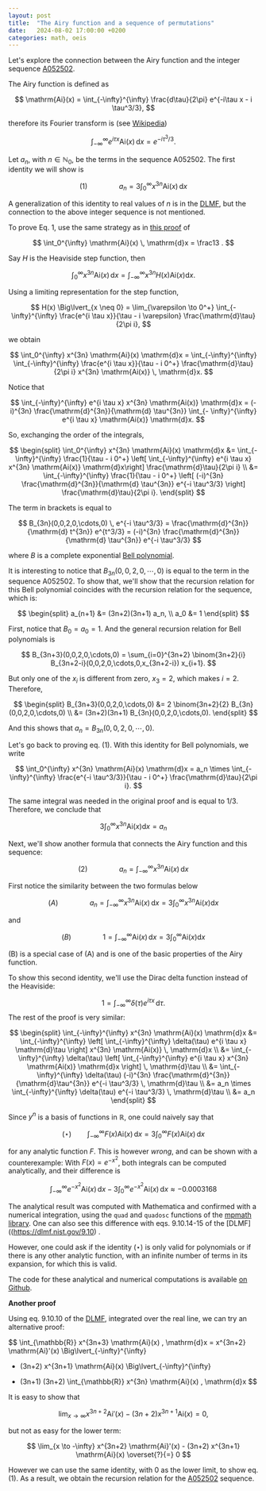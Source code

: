 ```yaml
---
layout: post
title:  "The Airy function and a sequence of permutations"
date:   2024-08-02 17:00:00 +0200
categories: math, oeis
---
```


Let's explore the connection between the Airy function and the integer sequence [A052502](https://oeis.org/A052502).

The Airy function is defined as

$$
\mathrm{Ai}(x) = \int_{-\infty}^{\infty} \frac{d\tau}{2\pi} e^{-i\tau x - i \tau^3/3},
$$

therefore its Fourier transform is (see [Wikipedia](https://en.wikipedia.org/wiki/Airy_function#Fourier_transform))

$$
\int_{-\infty}^{\infty} e^{i\tau x} \mathrm{Ai}(x) \, \mathrm{d}x = e^{-i \tau^3/3}.
$$


Let $a_n$, with $n \in \mathbb{N}_0$, be the terms in the sequence A052502. The first identity we will show is

$$
(1) \qquad \qquad a_n = 3 \int_0^{\infty} x^{3n} \mathrm{Ai}(x) \, \mathrm{d}x
$$

A generalization of this identity to real values of $n$ is in the [DLMF](https://dlmf.nist.gov/9.10#E17), but the connection to the above integer sequence is not mentioned.

To prove Eq. 1, use the same strategy as in [this proof](https://math.stackexchange.com/a/2332853/595069) of

$$
\int_0^{\infty} \mathrm{Ai}(x) \, \mathrm{d}x = \frac13 .
$$


Say $H$ is the Heaviside step function, then

$$
\int_0^{\infty} x^{3n} \mathrm{Ai}(x) \, \mathrm{d}x = \int_{-\infty}^{\infty} x^{3n} H(x) \mathrm{Ai}(x) \mathrm{d}x .
$$

Using a limiting representation for the step function,

$$
H(x) \Big\lvert_{x \neq 0} = \lim_{\varepsilon \to 0^+} \int_{-\infty}^{\infty} \frac{e^{i \tau x}}{\tau - i \varepsilon} \frac{\mathrm{d}\tau}{2\pi i},
$$

we obtain

$$
\int_0^{\infty} x^{3n} \mathrm{Ai}(x) \mathrm{d}x = \int_{-\infty}^{\infty} \int_{-\infty}^{\infty} \frac{e^{i \tau x}}{\tau - i 0^+} \frac{\mathrm{d}\tau}{2\pi i} x^{3n} \mathrm{Ai(x)} \, \mathrm{d}x.
$$

Notice that

$$
\int_{-\infty}^{\infty} e^{i \tau x}  x^{3n} \mathrm{Ai(x)} \mathrm{d}x = (-i)^{3n} \frac{\mathrm{d}^{3n}}{\mathrm{d} \tau^{3n}} \int_{- \infty}^{\infty} e^{i \tau x} \mathrm{Ai(x)} \mathrm{d}x.
$$

So, exchanging the order of the integrals,

$$
\begin{split}
\int_0^{\infty} x^{3n} \mathrm{Ai}(x) \mathrm{d}x
&= \int_{-\infty}^{\infty} \frac{1}{\tau - i 0^+} \left[ \int_{-\infty}^{\infty} e^{i \tau x}  x^{3n} \mathrm{Ai(x)} \mathrm{d}x\right] \frac{\mathrm{d}\tau}{2\pi i} \\
&= \int_{-\infty}^{\infty} \frac{1}{\tau - i 0^+} \left[ (-i)^{3n} \frac{\mathrm{d}^{3n}}{\mathrm{d} \tau^{3n}} e^{-i \tau^3/3} \right] \frac{\mathrm{d}\tau}{2\pi i}.
\end{split}
$$

The term in brackets is equal to

$$
B_{3n}(0,0,2,0,\cdots,0) \, e^{-i \tau^3/3} =
\frac{\mathrm{d}^{3n}}{\mathrm{d} t^{3n}} e^{t^3/3}
= (-i)^{3n} \frac{\mathrm{d}^{3n}}{\mathrm{d} \tau^{3n}} e^{-i \tau^3/3}
$$

where $B$ is a complete exponential [Bell polynomial](https://en.wikipedia.org/wiki/Bell_polynomials).

It is interesting to notice that $B_{3n}(0,0,2,0,\cdots,0)$ is equal to the term in the sequence A052502. To show that, we'll show that the recursion relation for this Bell polynomial coincides with the recursion relation for the sequence, which is:

$$
\begin{split}
a_{n+1} &= (3n+2)(3n+1) a_n, \\
a_0 &= 1
\end{split}
$$

First, notice that $B_0 = a_0 = 1$.
And the general recursion relation for Bell polynomials is

$$
B_{3n+3}(0,0,2,0,\cdots,0) = \sum_{i=0}^{3n+2} \binom{3n+2}{i} B_{3n+2-i}(0,0,2,0,\cdots,0,x_{3n+2-i}) x_{i+1}.
$$

But only one of the $x_i$ is different from zero, $x_3 = 2$, which makes $i=2$. Therefore,

$$
\begin{split}
B_{3n+3}(0,0,2,0,\cdots,0) &= 2 \binom{3n+2}{2} B_{3n}(0,0,2,0,\cdots,0) \\
&= (3n+2)(3n+1) B_{3n}(0,0,2,0,\cdots,0).
\end{split}
$$

And this shows that $a_n = B_{3n}(0,0,2,0,\cdots,0)$.

Let's go back to proving eq. (1). With this identity for Bell polynomials, we write

$$
\int_0^{\infty} x^{3n} \mathrm{Ai}(x) \mathrm{d}x = a_n \times \int_{-\infty}^{\infty} \frac{e^{-i \tau^3/3}}{\tau - i 0^+} \frac{\mathrm{d}\tau}{2\pi i}.
$$

The same integral was needed in the original proof and is equal to 1/3. Therefore, we conclude that

$$
3 \int_0^{\infty} x^{3n} \mathrm{Ai}(x) \mathrm{d}x = a_n
$$


Next, we'll show another formula that connects the Airy function and this sequence:

$$
(2) \qquad \qquad a_n = \int_{-\infty}^{\infty} x^{3n} \mathrm{Ai}(x) \, \mathrm{d}x
$$


First notice the similarity between the two formulas below

$$
(A) \qquad \qquad a_n
=  \int_{-\infty}^{\infty} x^{3n} \mathrm{Ai}(x) \, \mathrm{d}x = 
3 \int_0^{\infty} x^{3n} \mathrm{Ai}(x) \mathrm{d}x
$$

and

$$
(B) \qquad \qquad 1
=  \int_{-\infty}^{\infty} \mathrm{Ai}(x) \, \mathrm{d}x = 
3 \int_0^{\infty} \mathrm{Ai}(x) \mathrm{d}x
$$

(B) is a special case of (A) and is one of the basic properties of the Airy function.

To show this second identity, we'll use the Dirac delta function instead of the Heaviside:

$$
1 = \int_{-\infty}^{\infty} \delta(\tau) e^{i \tau x} \, \mathrm{d}\tau.
$$
The rest of the proof is very similar:

$$
\begin{split}
\int_{-\infty}^{\infty} x^{3n} \mathrm{Ai}(x) \mathrm{d}x
&= \int_{-\infty}^{\infty} \left[ \int_{-\infty}^{\infty}  \delta(\tau) e^{i \tau x} \mathrm{d}\tau \right] x^{3n} \mathrm{Ai(x)} \, \mathrm{d}x \\
&= \int_{-\infty}^{\infty} \delta(\tau) \left[ \int_{-\infty}^{\infty} e^{i \tau x} x^{3n} \mathrm{Ai(x)} \mathrm{d}x \right] \, \mathrm{d}\tau \\
&= \int_{-\infty}^{\infty} \delta(\tau) (-i)^{3n} \frac{\mathrm{d}^{3n}}{\mathrm{d}\tau^{3n}} e^{-i \tau^3/3} \, \mathrm{d}\tau \\
&= a_n \times \int_{-\infty}^{\infty} \delta(\tau) e^{-i \tau^3/3} \, \mathrm{d}\tau \\
&= a_n
\end{split}
$$


Since $y^n$ is a basis of functions in $\mathbb{R}$, one could naively say that

$$
(\star) \qquad \int_{-\infty}^{\infty} F(x) \mathrm{Ai}(x) \, \mathrm{d}x = 3 \int_0^{\infty} F(x) \mathrm{Ai}(x) \, \mathrm{d}x
$$

for any analytic function $F$. This is however *wrong*, and can be shown with a counterexample:
With $F(x) = e^{-x^2}$, both integrals can be computed analytically, and their difference is

$$
\int_{-\infty}^{\infty} e^{-x^2} \mathrm{Ai}(x) \, \mathrm{d}x - 3 \int_0^{\infty} e^{-x^2} \mathrm{Ai}(x) \, \mathrm{d}x \approx -0.0003168
$$

The analytical result was computed with Mathematica and confirmed with a numerical integration, using the `quad` and `quadosc` functions of the [mpmath library](https://mpmath.org/doc/current/calculus/integration.html#mpmath.quadosc). One can also see this difference with eqs. 9.10.14-15 of the [DLMF]((https://dlmf.nist.gov/9.10) .

However, one could ask if the identity $(\star)$ is only valid for polynomials or if there is any other analytic function, with an infinite number of terms in its expansion, for which this is valid.

The code for these analytical and numerical computations is available [on Github](https://gist.github.com/gapolinario/d9417081dbbc156cca18f3199e282348).

**Another proof**

Using eq. 9.10.10 of the  [DLMF](https://dlmf.nist.gov/9.10#E10), integrated over the real line, we can try an alternative proof:

$$
\int_{\mathbb{R}} x^{3n+3} \mathrm{Ai}(x) \, \mathrm{d}x =
x^{3n+2} \mathrm{Ai}'(x) \Big\lvert_{-\infty}^{\infty}
- (3n+2) x^{3n+1} \mathrm{Ai}(x) \Big\lvert_{-\infty}^{\infty}
+ (3n+1) (3n+2) \int_{\mathbb{R}} x^{3n} \mathrm{Ai}(x) \, \mathrm{d}x
$$


It is easy to show that

$$
\lim_{x \to \infty} x^{3n+2} \mathrm{Ai}'(x) - (3n+2) x^{3n+1} \mathrm{Ai}(x)= 0,
$$

but not as easy for the lower term:

$$
\lim_{x \to -\infty} x^{3n+2} \mathrm{Ai}'(x) - (3n+2) x^{3n+1} \mathrm{Ai}(x) \overset{?}{=} 0
$$


However we can use the same identity, with 0 as the lower limit, to show eq. (1). As a result, we obtain the recursion relation for the [A052502](https://oeis.org/A052502) sequence.


